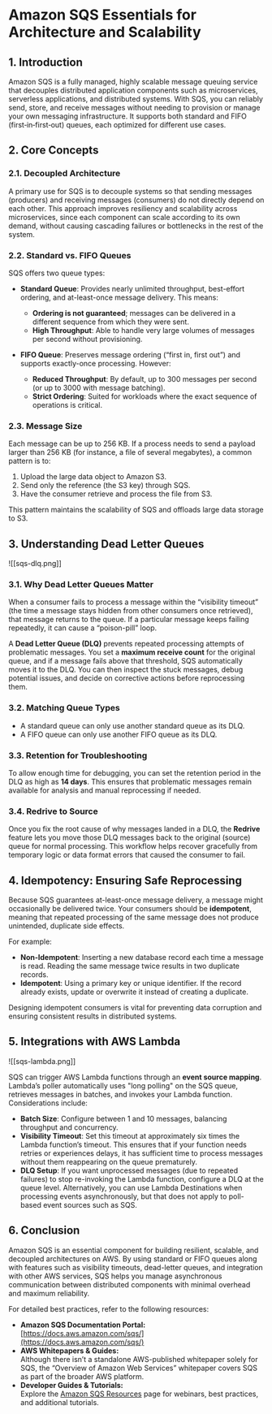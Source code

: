 # Amazon SQS Essentials for Architecture and Scalability

## 1. Introduction

Amazon SQS is a fully managed, highly scalable message queuing service that decouples distributed application components such as microservices, serverless applications, and distributed systems. With SQS, you can reliably send, store, and receive messages without needing to provision or manage your own messaging infrastructure. It supports both standard and FIFO (first‐in‐first‐out) queues, each optimized for different use cases.

## 2. Core Concepts

### 2.1. Decoupled Architecture

A primary use for SQS is to decouple systems so that sending messages (producers) and receiving messages (consumers) do not directly depend on each other. This approach improves resiliency and scalability across microservices, since each component can scale according to its own demand, without causing cascading failures or bottlenecks in the rest of the system.
### 2.2. Standard vs. FIFO Queues

SQS offers two queue types:

- **Standard Queue**: Provides nearly unlimited throughput, best-effort ordering, and at-least-once message delivery. This means:
    
    - **Ordering is not guaranteed**; messages can be delivered in a different sequence from which they were sent.
    - **High Throughput**: Able to handle very large volumes of messages per second without provisioning.

- **FIFO Queue**: Preserves message ordering (“first in, first out”) and supports exactly-once processing. However:
    
    - **Reduced Throughput**: By default, up to 300 messages per second (or up to 3000 with message batching).
    - **Strict Ordering**: Suited for workloads where the exact sequence of operations is critical.
### 2.3. Message Size

Each message can be up to 256 KB. If a process needs to send a payload larger than 256 KB (for instance, a file of several megabytes), a common pattern is to:

1. Upload the large data object to Amazon S3.
2. Send only the reference (the S3 key) through SQS.
3. Have the consumer retrieve and process the file from S3.

This pattern maintains the scalability of SQS and offloads large data storage to S3.

## 3. Understanding Dead Letter Queues

![[sqs-dlq.png]]

### 3.1. Why Dead Letter Queues Matter

When a consumer fails to process a message within the “visibility timeout” (the time a message stays hidden from other consumers once retrieved), that message returns to the queue. If a particular message keeps failing repeatedly, it can cause a “poison-pill” loop.

A **Dead Letter Queue (DLQ)** prevents repeated processing attempts of problematic messages. You set a **maximum receive count** for the original queue, and if a message fails above that threshold, SQS automatically moves it to the DLQ. You can then inspect the stuck messages, debug potential issues, and decide on corrective actions before reprocessing them.

### 3.2. Matching Queue Types

- A standard queue can only use another standard queue as its DLQ.
- A FIFO queue can only use another FIFO queue as its DLQ.

### 3.3. Retention for Troubleshooting

To allow enough time for debugging, you can set the retention period in the DLQ as high as **14 days**. This ensures that problematic messages remain available for analysis and manual reprocessing if needed.

### 3.4. Redrive to Source

Once you fix the root cause of why messages landed in a DLQ, the **Redrive** feature lets you move those DLQ messages back to the original (source) queue for normal processing. This workflow helps recover gracefully from temporary logic or data format errors that caused the consumer to fail.

## 4. Idempotency: Ensuring Safe Reprocessing

Because SQS guarantees at-least-once message delivery, a message might occasionally be delivered twice. Your consumers should be **idempotent**, meaning that repeated processing of the same message does not produce unintended, duplicate side effects.

For example:

- **Non-Idempotent**: Inserting a new database record each time a message is read. Reading the same message twice results in two duplicate records.
- **Idempotent**: Using a primary key or unique identifier. If the record already exists, update or overwrite it instead of creating a duplicate.

Designing idempotent consumers is vital for preventing data corruption and ensuring consistent results in distributed systems.

## 5. Integrations with AWS Lambda

![[sqs-lambda.png]]

SQS can trigger AWS Lambda functions through an **event source mapping**. Lambda’s poller automatically uses "long polling" on the SQS queue, retrieves messages in batches, and invokes your Lambda function. Considerations include:

- **Batch Size**: Configure between 1 and 10 messages, balancing throughput and concurrency.
- **Visibility Timeout**: Set this timeout at approximately six times the Lambda function’s timeout. This ensures that if your function needs retries or experiences delays, it has sufficient time to process messages without them reappearing on the queue prematurely.
- **DLQ Setup**: If you want unprocessed messages (due to repeated failures) to stop re-invoking the Lambda function, configure a DLQ at the queue level. Alternatively, you can use Lambda Destinations when processing events asynchronously, but that does not apply to poll-based event sources such as SQS.
## 6. Conclusion

Amazon SQS is an essential component for building resilient, scalable, and decoupled architectures on AWS. By using standard or FIFO queues along with features such as visibility timeouts, dead-letter queues, and integration with other AWS services, SQS helps you manage asynchronous communication between distributed components with minimal overhead and maximum reliability.

For detailed best practices, refer to the following resources:

- **Amazon SQS Documentation Portal:**  
    [https://docs.aws.amazon.com/sqs/](https://docs.aws.amazon.com/sqs/)  
- **AWS Whitepapers & Guides:**  
    Although there isn’t a standalone AWS-published whitepaper solely for SQS, the “Overview of Amazon Web Services” whitepaper covers SQS as part of the broader AWS platform.  
- **Developer Guides & Tutorials:**  
    Explore the [Amazon SQS Resources](https://aws.amazon.com/sqs/resources/) page for webinars, best practices, and additional tutorials.


